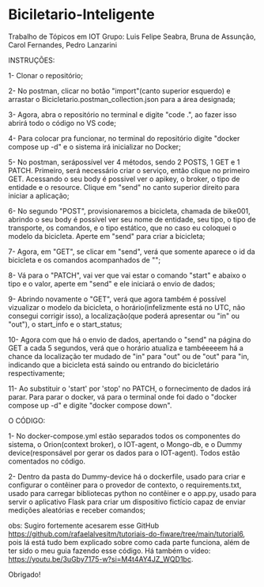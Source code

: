# Biciletario-Inteligente
Trabalho de Tópicos em IOT
Grupo: Luis Felipe Seabra, Bruna de Assunção, Carol Fernandes, Pedro Lanzarini

INSTRUÇÕES:

1- Clonar o repositório;


2- No postman, clicar no botão "import"(canto superior esquerdo) e arrastar o Bicicletario.postman_collection.json para a área designada;


3- Agora, abra o repositório no terminal e digite "code .", ao fazer isso abrirá todo o código no VS code;


4- Para colocar pra funcionar, no terminal do repositório digite "docker compose up -d" e o sistema irá inicializar no Docker;


5- No postman, serápossível ver 4 métodos, sendo 2 POSTS, 1 GET e 1 PATCH. Primeiro, será necessário criar o serviço, então clique no primeiro GET. Acessando o seu body é possivel ver o apikey, o broker, o tipo de entidade e o resource. Clique
em "send" no canto superior direito para iniciar a aplicação;


6- No segundo "POST", provisionaremos a bicicleta, chamada de bike001, abrindo o seu body é possível ver seu nome de entidade, seu tipo, o tipo de transporte, os comandos, e o tipo estático, que no caso eu coloquei o modelo da bicicleta.
Aperte em "send" para criar a bicicleta;


7- Agora, em "GET", se clicar em "send", verá que somente aparece o id da bicicleta e os comandos acompanhados de "";


8- Vá para o "PATCH", vai ver que vai estar o comando "start" e abaixo o tipo e o valor, aperte em "send" e ele iniciará o envio de dados;


9- Abrindo novamente o "GET", verá que agora também é possível vizualizar o modelo da bicicleta, o horário(infelizmente está no UTC, não consegui corrigir isso), a localização(que poderá apresentar ou "in" ou "out"), o start_info e o
start_status;


10- Agora com que há o envio de dados, apertando o "send" na página do GET a cada 5 segundos, verá que o horário atualiza e tambéeeeem há a chance da localização ter mudado de "in" para "out" ou de "out" para "in, indicando que a bicicleta 
está saindo ou entrando do bicicletário respectivamente;

11- Ao substituir o 'start' por 'stop' no PATCH, o fornecimento de dados irá parar. Para parar o docker, vá para o terminal onde foi dado o "docker compose up -d" e digite "docker compose down".



O CÓDIGO:


1- No docker-compose.yml estão separados todos os componentes do sistema, o Orion(context broker), o IOT-agent, o Mongo-db, e o Dummy device(responsável por gerar os dados para o IOT-agent). Todos estão comentados no código.


2- Dentro da pasta do Dummy-device há o dockerfile, usado para criar e configurar o contêiner para o provedor de contexto, o requirements.txt, usado para carregar bibliotecas python no contêiner e o app.py, usado para servir o aplicativo
Flask para criar um dispositivo fictício capaz de enviar medições aleatórias e receber comandos;



obs: Sugiro fortemente acesarem esse GitHub https://github.com/rafaelalvesitm/tutoriais-do-fiware/tree/main/tutorial6, pois lá está tudo bem explicado sobre como cada parte funciona, além de ter sido o meu guia fazendo esse código. Há também
o vídeo: https://youtu.be/3uGby7175-w?si=M4t4AY4JZ_WQD1bc.

  Obrigado!

